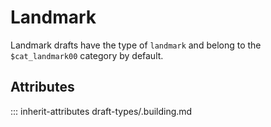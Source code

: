 # Landmark

Landmark drafts have the type of `landmark` and
belong to the `$cat_landmark00` category by default.

## Attributes
::: inherit-attributes draft-types/.building.md
